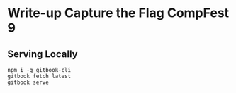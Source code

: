 Write-up Capture the Flag CompFest 9
====================================

## Serving Locally

```
npm i -g gitbook-cli
gitbook fetch latest
gitbook serve
```
